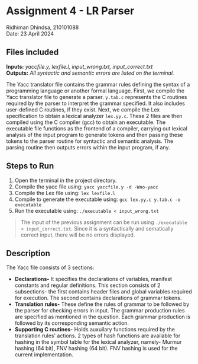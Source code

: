 # Assignment 4 - LR Parser
Ridhiman Dhindsa, 210101088  
Date: 23 April 2024  

## Files included
**Inputs:** *yaccfile.y, lexfile.l, input_wrong.txt, input_correct.txt*  
**Outputs:** *All syntactic and semantic errors are listed on the terminal.*  

The Yacc translator file contains the grammar rules defining the syntax of a programming language or another 
formal language. First, we compile the Yacc translator file to generate a parser. `y.tab.c` represents the C routines 
required by the parser to interpret the grammar specified. It also includes user-defined C routines, if they exist.
Next, we compile the Lex specification to obtain a lexical analyzer `lex.yy.c`. These 2 files are then compiled using 
the C compiler (gcc) to obtain an executable. The executable file functions as the frontend of a compiler, carrying out 
lexical analysis of the input program to generate tokens and then passing these tokens to the parser routine for syntactic 
and semantic analysis. The parsing routine then outputs errors within the input program, if any.

## Steps to Run
1) Open the terminal in the project directory.  
2) Compile the yacc file using: `yacc yaccfile.y -d -Wno-yacc`    
3) Compile the Lex file using: `lex lexfile.l`  
4) Compile to generate the executable using: `gcc lex.yy.c y.tab.c -o executable`  
5) Run the executable using: `./executable < input_wrong.txt`  
> The input of the previous assignment can be run using `./executable < input_correct.txt`. Since it is a syntactically and sematically correct input, there will be no errors displayed.  

## Description
The Yacc file consists of 3 sections:  
* **Declarations-** It specifies the declarations of variables, manifest constants and regular definitions. This section consists of 2 subsections- the first contains header files and global variables required for execution. The second contains declarations of grammar tokens.  
* **Translation rules-** These define the rules of grammar to be followed by the parser for checking errors in input. The grammar production rules are specified as mentioned in the question. Each grammar production is followed by its corresponding semantic action.  
* **Supporting C routines-** Holds auxuilary functions required by the translation rules' actions. 2 types of hash functions are available for hashing in the symbol table for the lexical analyzer, namely- Murmur hashing (64 bit), FNV hashing (64 bit). FNV hashing is used for the current implementation.  
